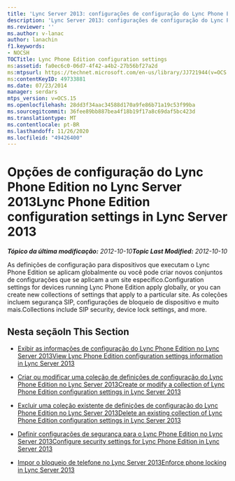 ```yaml
---
title: 'Lync Server 2013: configurações de configuração do Lync Phone Edition'
description: 'Lync Server 2013: configurações de configuração do Lync Phone Edition.'
ms.reviewer: ''
ms.author: v-lanac
author: lanachin
f1.keywords:
- NOCSH
TOCTitle: Lync Phone Edition configuration settings
ms:assetid: fa0ec6c0-06d7-4f42-a4b2-27b56bf27a2d
ms:mtpsurl: https://technet.microsoft.com/en-us/library/JJ721944(v=OCS.15)
ms:contentKeyID: 49733881
ms.date: 07/23/2014
manager: serdars
mtps_version: v=OCS.15
ms.openlocfilehash: 28dd3f34aac34588d170a9fe86b71a19c53f99ba
ms.sourcegitcommit: 36fee89bb887bea4f18b19f17a8c69daf5bc423d
ms.translationtype: MT
ms.contentlocale: pt-BR
ms.lasthandoff: 11/26/2020
ms.locfileid: "49426400"
---
```

# <a name="lync-phone-edition-configuration-settings-in-lync-server-2013"></a><span data-ttu-id="2eabb-103">Opções de configuração do Lync Phone Edition no Lync Server 2013</span><span class="sxs-lookup"><span data-stu-id="2eabb-103">Lync Phone Edition configuration settings in Lync Server 2013</span></span>

<div data-xmlns="http://www.w3.org/1999/xhtml">

<div class="topic" data-xmlns="http://www.w3.org/1999/xhtml" data-msxsl="urn:schemas-microsoft-com:xslt" data-cs="https://msdn.microsoft.com/">

<div data-asp="https://msdn2.microsoft.com/asp">



</div>

<div id="mainSection">

<div id="mainBody"><span data-ttu-id="2eabb-104">

<span> </span></span><span class="sxs-lookup"><span data-stu-id="2eabb-104">

<span> </span></span></span>

<span data-ttu-id="2eabb-105">_**Tópico da última modificação:** 2012-10-10_</span><span class="sxs-lookup"><span data-stu-id="2eabb-105">_**Topic Last Modified:** 2012-10-10_</span></span>

<span data-ttu-id="2eabb-106">As definições de configuração para dispositivos que executam o Lync Phone Edition se aplicam globalmente ou você pode criar novos conjuntos de configurações que se aplicam a um site específico.</span><span class="sxs-lookup"><span data-stu-id="2eabb-106">Configuration settings for devices running Lync Phone Edition apply globally, or you can create new collections of settings that apply to a particular site.</span></span> <span data-ttu-id="2eabb-107">As coleções incluem segurança SIP, configurações de bloqueio de dispositivo e muito mais.</span><span class="sxs-lookup"><span data-stu-id="2eabb-107">Collections include SIP security, device lock settings, and more.</span></span>

<div>

## <a name="in-this-section"></a><span data-ttu-id="2eabb-108">Nesta seção</span><span class="sxs-lookup"><span data-stu-id="2eabb-108">In This Section</span></span>

  - [<span data-ttu-id="2eabb-109">Exibir as informações de configuração do Lync Phone Edition no Lync Server 2013</span><span class="sxs-lookup"><span data-stu-id="2eabb-109">View Lync Phone Edition configuration settings information in Lync Server 2013</span></span>](lync-server-2013-view-lync-phone-edition-configuration-settings-information.md)

  - [<span data-ttu-id="2eabb-110">Criar ou modificar uma coleção de definições de configuração do Lync Phone Edition no Lync Server 2013</span><span class="sxs-lookup"><span data-stu-id="2eabb-110">Create or modify a collection of Lync Phone Edition configuration settings in Lync Server 2013</span></span>](lync-server-2013-create-or-modify-a-collection-of-lync-phone-edition-configuration-settings.md)

  - [<span data-ttu-id="2eabb-111">Excluir uma coleção existente de definições de configuração do Lync Phone Edition no Lync Server 2013</span><span class="sxs-lookup"><span data-stu-id="2eabb-111">Delete an existing collection of Lync Phone Edition configuration settings in Lync Server 2013</span></span>](lync-server-2013-delete-an-existing-collection-of-lync-phone-edition-configuration-settings.md)

  - [<span data-ttu-id="2eabb-112">Definir configurações de segurança para o Lync Phone Edition no Lync Server 2013</span><span class="sxs-lookup"><span data-stu-id="2eabb-112">Configure security settings for Lync Phone Edition in Lync Server 2013</span></span>](lync-server-2013-configure-security-settings-for-lync-phone-edition.md)

  - [<span data-ttu-id="2eabb-113">Impor o bloqueio de telefone no Lync Server 2013</span><span class="sxs-lookup"><span data-stu-id="2eabb-113">Enforce phone locking in Lync Server 2013</span></span>](lync-server-2013-enforce-phone-locking.md)

<span data-ttu-id="2eabb-114"></div>

</div>

<span> </span>

</div>

</div>

</span><span class="sxs-lookup"><span data-stu-id="2eabb-114"></div>

</div>

<span> </span>

</div>

</div>

</span></span></div>

